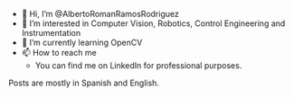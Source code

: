 - 👋 Hi, I’m @AlbertoRomanRamosRodriguez
- 👀 I’m interested in Computer Vision, Robotics, Control Engineering and Instrumentation
- 🌱 I’m currently learning OpenCV
- 📫 How to reach me 
  - You can find me on LinkedIn for professional purposes.
  
Posts are mostly in Spanish and English.

<!---
AlbertoRomanRamosRodriguez/AlbertoRomanRamosRodriguez is a ✨ special ✨ repository because its `README.md` (this file) appears on your GitHub profile.
You can click the Preview link to take a look at your changes.
--->
